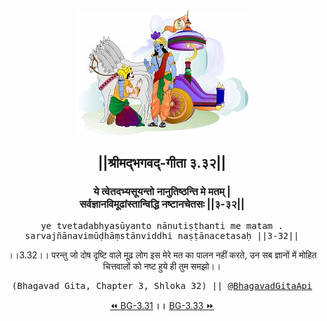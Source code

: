 <center><img src="../../asset/BG.png" alt="#API #bhagavadgitaapi #slok #nodejs #js #api #gitaapi #krishna #hinduism #vedic #ISKCON #shreemadbhagavadgita #technology"/>
<h2>||श्रीमद्‍भगवद्‍-गीता ३.३२||</h2>
<h3>ये त्वेतदभ्यसूयन्तो नानुतिष्ठन्ति मे मतम् |<br/>सर्वज्ञानविमूढांस्तान्विद्धि नष्टानचेतसः ||३-३२||</h3>
<pre>ye tvetadabhyasūyanto nānutiṣṭhanti me matam .<br/>sarvajñānavimūḍhāṃstānviddhi naṣṭānacetasaḥ ||3-32||</pre>
<p>।।3.32।। परन्तु जो दोष दृष्टि वाले मूढ़ लोग इस मेरे मत का पालन नहीं करते, उन सब ज्ञानों में मोहित चित्तवालों को नष्ट हुये ही तुम समझो।।</p>
<pre>(Bhagavad Gita, Chapter 3, Shloka 32) || <a href="https://twitter.com/bhagavadgitaapi">@BhagavadGitaApi</a></pre><a href="../../3/31">⏪  BG-3.31</a><b>        ।।        </b><a href="../../3/33">BG-3.33  ⏩</a></center></center>